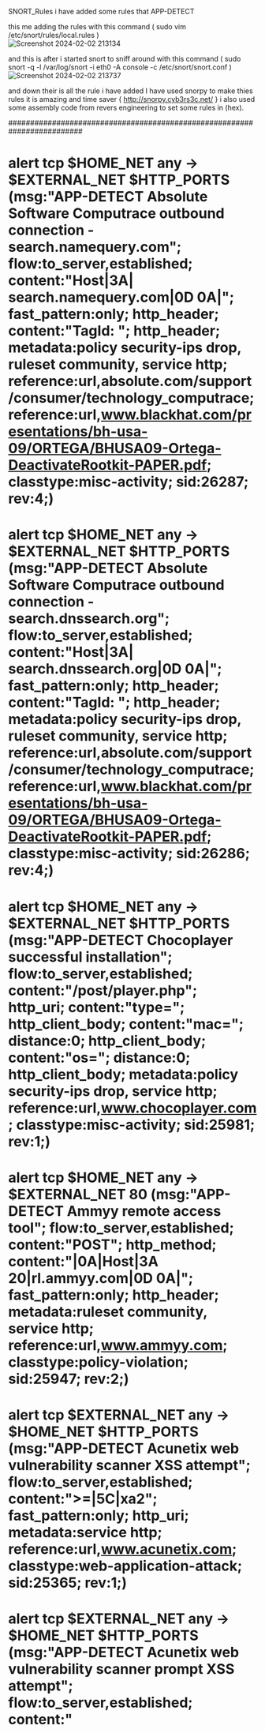 SNORT_Rules
i have added some rules that APP-DETECT

this me adding the rules 
with this command ( sudo vim /etc/snort/rules/local.rules )  
![Screenshot 2024-02-02 213134](https://github.com/Drakjowolfx/SNORT_Rules/assets/141784766/26265c6b-c96d-4097-a2ad-cd3458479757)


and this is after i started snort to sniff around
with this command ( sudo snort -q -l /var/log/snort -i eth0 -A console -c /etc/snort/snort.conf ) 
![Screenshot 2024-02-02 213737](https://github.com/Drakjowolfx/SNORT_Rules/assets/141784766/569c2ca1-96ea-49d9-a940-c0058c21567a)

and down their is all the rule i have added 
I have used snorpy to make thies rules it is amazing and time saver 
{ http://snorpy.cyb3rs3c.net/ }
i also used some assembly code from revers engineering to set some rules 
in (hex).

#########################################################################
# alert tcp $HOME_NET any -> $EXTERNAL_NET $HTTP_PORTS (msg:"APP-DETECT Absolute Software Computrace outbound connection - search.namequery.com"; flow:to_server,established; content:"Host|3A| search.namequery.com|0D 0A|"; fast_pattern:only; http_header; content:"TagId: "; http_header; metadata:policy security-ips drop, ruleset community, service http; reference:url,absolute.com/support/consumer/technology_computrace; reference:url,www.blackhat.com/presentations/bh-usa-09/ORTEGA/BHUSA09-Ortega-DeactivateRootkit-PAPER.pdf; classtype:misc-activity; sid:26287; rev:4;)
# alert tcp $HOME_NET any -> $EXTERNAL_NET $HTTP_PORTS (msg:"APP-DETECT Absolute Software Computrace outbound connection - search.dnssearch.org"; flow:to_server,established; content:"Host|3A| search.dnssearch.org|0D 0A|"; fast_pattern:only; http_header; content:"TagId: "; http_header; metadata:policy security-ips drop, ruleset community, service http; reference:url,absolute.com/support/consumer/technology_computrace; reference:url,www.blackhat.com/presentations/bh-usa-09/ORTEGA/BHUSA09-Ortega-DeactivateRootkit-PAPER.pdf; classtype:misc-activity; sid:26286; rev:4;)
# alert tcp $HOME_NET any -> $EXTERNAL_NET $HTTP_PORTS (msg:"APP-DETECT Chocoplayer successful installation"; flow:to_server,established; content:"/post/player.php"; http_uri; content:"type="; http_client_body; content:"mac="; distance:0; http_client_body; content:"os="; distance:0; http_client_body; metadata:policy security-ips drop, service http; reference:url,www.chocoplayer.com; classtype:misc-activity; sid:25981; rev:1;)
# alert tcp $HOME_NET any -> $EXTERNAL_NET 80 (msg:"APP-DETECT Ammyy remote access tool"; flow:to_server,established; content:"POST"; http_method; content:"|0A|Host|3A 20|rl.ammyy.com|0D 0A|"; fast_pattern:only; http_header; metadata:ruleset community, service http; reference:url,www.ammyy.com; classtype:policy-violation; sid:25947; rev:2;)
# alert tcp $EXTERNAL_NET any -> $HOME_NET $HTTP_PORTS (msg:"APP-DETECT Acunetix web vulnerability scanner XSS attempt"; flow:to_server,established; content:">=|5C|xa2"; fast_pattern:only; http_uri; metadata:service http; reference:url,www.acunetix.com; classtype:web-application-attack; sid:25365; rev:1;)
# alert tcp $EXTERNAL_NET any -> $HOME_NET $HTTP_PORTS (msg:"APP-DETECT Acunetix web vulnerability scanner prompt XSS attempt"; flow:to_server,established; content:"<ScRiPt>prompt("; fast_pattern:only; http_uri; metadata:service http; reference:url,www.acunetix.com; classtype:web-application-attack; sid:25364; rev:1;)
# alert tcp $EXTERNAL_NET any -> $HOME_NET $HTTP_PORTS (msg:"APP-DETECT Acunetix web vulnerability scanner URI injection attempt"; flow:to_server,established; content:"http:/www.acunetix.com"; fast_pattern:only; http_uri; content:"Acunetix-"; nocase; http_header; metadata:service http; reference:url,www.acunetix.com; classtype:web-application-attack; sid:25363; rev:2;)
# alert tcp $EXTERNAL_NET any -> $HOME_NET $HTTP_PORTS (msg:"APP-DETECT Acunetix web vulnerability scanner base64 XSS attempt"; flow:to_server,established; content:"PHNjcmlwdD"; fast_pattern:only; http_uri; metadata:service http; reference:url,www.acunetix.com; classtype:web-application-attack; sid:25362; rev:1;)
# alert tcp $EXTERNAL_NET any -> $HOME_NET $HTTP_PORTS (msg:"APP-DETECT Acunetix web vulnerability scanner RFI attempt"; flow:to_server,established; content:"src=/testasp.vulnweb.com/"; fast_pattern:only; http_uri; metadata:service http; reference:url,www.acunetix.com; classtype:web-application-attack; sid:25361; rev:1;)
# alert tcp $EXTERNAL_NET any -> $HOME_NET $HTTP_PORTS (msg:"APP-DETECT Acunetix web vulnerability scanner authentication attempt"; flow:to_server,established; content:"password=g00dPa$$w0rD"; fast_pattern:only; http_uri; metadata:service http; reference:url,www.acunetix.com; classtype:web-application-attack; sid:25360; rev:1;)
# alert tcp $EXTERNAL_NET any -> $HOME_NET $HTTP_PORTS (msg:"APP-DETECT Acunetix web vulnerability scanner probe attempt"; flow:to_server,established; content:"/acunetix-wvs-test-for-some-inexistent-file"; fast_pattern:only; http_uri; metadata:service http; reference:url,www.acunetix.com; classtype:web-application-attack; sid:25359; rev:1;)
alert tcp $EXTERNAL_NET any -> $HOME_NET $HTTP_PORTS (msg:"APP-DETECT Acunetix web vulnerability scan attempt"; flow:to_server,established; flowbits:set,acunetix-scan; content:"Acunetix-"; fast_pattern:only; http_header; metadata:service http; reference:url,www.acunetix.com; classtype:web-application-attack; sid:25358; rev:3;)
# alert tcp $EXTERNAL_NET 443 -> $HOME_NET any (msg:"APP-DETECT Apple Messages service server request attempt"; flow:to_client,established; ssl_state:server_hello; content:"|2A|.ess.apple.com"; fast_pattern:only; metadata:service http; reference:url,www.apple.com/osx/apps/all.html#messages; classtype:policy-violation; sid:25083; rev:2;)
# alert tcp $EXTERNAL_NET 443 -> $HOME_NET any (msg:"APP-DETECT Apple Messages client side certificate request attempt"; flow:to_client,established; ssl_state:server_hello; content:"albert.apple.com"; fast_pattern:only; metadata:service http; reference:url,www.apple.com/osx/apps/all.html#messages; classtype:policy-violation; sid:25082; rev:2;)
# alert udp $HOME_NET any -> any 53 (msg:"APP-DETECT Apple Messages courier.push.apple.com DNS TXT request attempt"; flow:to_server; byte_test:1,!&,0xF8,2; content:"|07|courier|04|push|05|apple|03|com|00|"; fast_pattern:only; metadata:service dns; reference:url,www.apple.com/osx/apps/all.html#messages; classtype:policy-violation; sid:25081; rev:1;)
# alert udp $HOME_NET any -> any 53 (msg:"APP-DETECT Apple Messages push.apple.com DNS TXT request attempt"; flow:to_server; byte_test:1,!&,0xF8,2; content:"|04|push|05|apple|03|com|00 00 10 00 01|"; fast_pattern:only; metadata:service dns; reference:url,www.apple.com/osx/apps/all.html#messages; classtype:policy-violation; sid:25080; rev:1;)
# alert tcp $EXTERNAL_NET $FILE_DATA_PORTS -> $HOME_NET any (msg:"APP-DETECT Steam game URI handler"; flow:to_client,established; file_data; content:"steam|3A 2F 2F|"; fast_pattern:only; metadata:policy security-ips drop, service ftp-data, service http, service imap, service pop3; reference:url,revuln.com/files/ReVuln_Steam_Browser_Protocol_Insecurity.pdf; reference:url,steamcommunity.com; classtype:policy-violation; sid:24397; rev:3;)
# alert udp $HOME_NET any -> $EXTERNAL_NET any (msg:"APP-DETECT Teamviewer remote connection attempt"; flow:to_client; content:"|00 00 00 00 00 00 00 00|"; depth:8; content:"|00 17 24 47 50 00|"; within:6; distance:2; replace:"|00 00 00 00 00 00|"; metadata:service teamview; reference:url,en.wikipedia.org/wiki/TeamViewer; classtype:policy-violation; sid:24098; rev:2;)
# alert tcp $HOME_NET any -> $EXTERNAL_NET any (msg:"APP-DETECT Teamviewer remote connection attempt"; flow:to_server,established; content:"|11 30 39|"; depth:3; replace:"|00 00 00|"; metadata:service teamview; reference:url,en.wikipedia.org/wiki/TeamViewer; classtype:policy-violation; sid:24097; rev:1;)
# alert tcp $HOME_NET any -> $EXTERNAL_NET any (msg:"APP-DETECT Teamviewer remote connection attempt"; flow:to_client,established; content:"|11 30 39|"; depth:3; replace:"|00 00 00|"; metadata:service teamview; reference:url,en.wikipedia.org/wiki/TeamViewer; classtype:policy-violation; sid:24096; rev:1;)
# alert tcp $EXTERNAL_NET $FILE_DATA_PORTS -> $HOME_NET any (msg:"APP-DETECT Teamviewer installer download attempt"; flow:to_client,established; flowbits:isset,file.exe; content:"T|00|e|00|a|00|m|00|V|00|i|00|e|00|w|00|e|00|r"; content:"www.teamviewer.com"; fast_pattern:only; metadata:service ftp-data, service http, service imap, service pop3; reference:url,en.wikipedia.org/wiki/TeamViewer; classtype:policy-violation; sid:24095; rev:2;)
# alert udp $HOME_NET any -> $EXTERNAL_NET 53 (msg:"APP-DETECT Teamviewer control server ping"; flow:to_server; content:"teamviewer"; fast_pattern:only; metadata:service dns; reference:url,en.wikipedia.org/wiki/TeamViewer; classtype:policy-violation; sid:24094; rev:1;)
# alert tcp $EXTERNAL_NET $HTTP_PORTS -> $HOME_NET any (msg:"APP-DETECT Amazon Kindle chrome-scriptable-plugin attempt"; flow:to_client,established; flowbits:isset,kindle.request; content:"application/kindle-chrome-scriptable-plugin"; fast_pattern:only; metadata:service http; reference:url,www.mobileread.com/forums/showthread.php?t=175368; classtype:policy-violation; sid:23617; rev:2;)
# alert tcp $HOME_NET any -> $EXTERNAL_NET $HTTP_PORTS (msg:"APP-DETECT Amazon Kindle 3.0 User-Agent string requested"; flow:to_server,established; content:"Kindle/3.0+"; fast_pattern:only; http_header; pcre:"/^User-Agent\x3A[^\r\n]+Kindle\x2F3\x2E0\x2B/Hsmi"; flowbits:set,kindle.request; flowbits:noalert; metadata:service http; classtype:misc-activity; sid:23616; rev:4;)
# alert icmp $HOME_NET any -> $EXTERNAL_NET any (msg:"APP-DETECT ptunnel icmp proxy"; itype:8; content:"|D5 20 08 80|"; depth:4; reference:url,www.cs.uit.no/~daniels/PingTunnel/; classtype:policy-violation; sid:21853; rev:2;)
# alert tcp $HOME_NET any -> $EXTERNAL_NET $HTTP_PORTS (msg:"APP-DETECT User-Agent known user agent - GetRight"; flow:to_server,established; content:"User-Agent|3A| GetRight"; fast_pattern:only; http_header; metadata:policy security-ips drop, service http; reference:url,www.virustotal.com/file/D96B3F575AEFE5E1560BC6B89069C9DE04784DAD449CC7B2F2CE3786CAB99861/analysis/; classtype:trojan-activity; sid:21488; rev:4;)
# alert tcp $EXTERNAL_NET any -> $HOME_NET 24800 (msg:"APP-DETECT Synergy network kvm usage detected"; flow:established; content:"Synergy"; depth:7; offset:4; nocase; flowbits:set,synergy; reference:url,synergy-foss.org; classtype:attempted-admin; sid:21332; rev:2;)
# alert tcp $HOME_NET any -> $EXTERNAL_NET any (msg:"APP-DETECT Thunder p2p application activity detection"; flow:to_server,established; content:"GET"; nocase; http_method; content:"thunder"; nocase; http_uri; content:"sandai"; nocase; http_header; metadata:service http; reference:url,en.wikipedia.org/wiki/Xunlei; classtype:policy-violation; sid:21172; rev:3;)
# alert tcp $HOME_NET any -> $EXTERNAL_NET any (msg:"APP-DETECT Thunder p2p application activity detection"; flow:to_server,established; content:"GET"; nocase; http_method; content:"thunder"; nocase; http_uri; content:"xunlei"; nocase; http_header; metadata:service http; reference:url,en.wikipedia.org/wiki/Xunlei; classtype:policy-violation; sid:21171; rev:3;)
# alert tcp $EXTERNAL_NET any -> $HOME_NET 1978 (msg:"APP-DETECT Apple OSX Remote Mouse usage"; flow:to_server,established; content:"mos "; fast_pattern:only; pcre:"/mos\s{2}\dm\s\d/"; reference:url,pastebin.com/F81NCiYE; classtype:policy-violation; sid:20443; rev:2;)
# alert tcp $EXTERNAL_NET 443 -> $HOME_NET any (msg:"APP-DETECT Dropbox desktop software in use"; flow:to_client,established; content:"|30 14 06 03 55 04 03 14 0D 2A|.dropbox.com"; nocase; classtype:policy-violation; sid:18609; rev:5;)
# alert tcp $HOME_NET any -> $EXTERNAL_NET $HTTP_PORTS (msg:"APP-DETECT Dropbox desktop software in use"; flow:to_server,established; content:"/subscribe?host_int="; nocase; http_uri; content:"dropbox.com"; nocase; http_header; metadata:service http; classtype:policy-violation; sid:18608; rev:6;)
# alert udp $EXTERNAL_NET any -> $HOME_NET 17185 (msg:"APP-DETECT VxWorks remote debugging agent login attempt"; content:"|00 00 00 00 00 00 00 02 55 55 55 55 00 00 00 01 00 00 00 01|"; depth:20; offset:4; metadata:policy security-ips drop; reference:cve,2010-2965; reference:url,blog.metasploit.com/2010/08/vxworks-vulnerabilities.html; reference:url,www.kb.cert.org/vuls/id/362332; classtype:protocol-command-decode; sid:17110; rev:3;)
# alert tcp $HOME_NET 22 -> $EXTERNAL_NET any (msg:"APP-DETECT Tandberg VCS SSH default key"; flow:to_client,established; content:"|BF E2 52 B5 9A 23 8F E9 FE 10 49 C4 36 BD 31 85 D6 7E 41 C9 15 42 F1 01|"; fast_pattern:only; metadata:policy security-ips drop; reference:cve,2009-4510; reference:url,www.tandberg.com/video-conferencing-network-infrastructure/video-communication-server.jsp; reference:url,www.vsecurity.com/resources/advisory/20100409-1/; classtype:misc-activity; sid:16680; rev:7;)
# alert tcp $EXTERNAL_NET 443 -> $HOME_NET any (msg:"APP-DETECT Nintendo Wii SSL Server Hello"; flow:to_client,established; ssl_state:server_hello; content:"Nintendo of America Inc"; fast_pattern:only; content:"noa.nintendo.com"; classtype:policy-violation; sid:15185; rev:4;)
# alert udp $HOME_NET 5353 -> 224.0.0.251 5353 (msg:"APP-DETECT Apple iTunes server multicast DNS response"; content:"Library|05|_daap|04|_tcp|05|local"; fast_pattern:only; content:"|00|!"; depth:2; offset:1; content:"|0E|i"; depth:2; offset:12; nocase; reference:url,www.apple.com/itunes/; reference:url,www.multicastdns.org; classtype:misc-activity; sid:13900; rev:6;)
# alert tcp $HOME_NET any -> any 3689 (msg:"APP-DETECT Apple iTunes client login attempt"; flow:to_server,established; flowbits:isset,itunes.serverinfo.request; content:"/login"; depth:6; offset:4; nocase; reference:url,www.apple.com/itunes/; classtype:misc-activity; sid:13899; rev:7;)
# alert tcp $HOME_NET any -> any 3689 (msg:"APP-DETECT Apple iTunes client request for server info"; flow:to_server,established; content:"/server-info"; flowbits:set,itunes.serverinfo.request; flowbits:noalert; reference:url,www.apple.com/itunes/; classtype:misc-activity; sid:13898; rev:7;)
# alert tcp $EXTERNAL_NET !22 -> $HOME_NET any (msg:"APP-DETECT SSH server detected on non-standard port"; flow:to_client,established; content:"SSH-"; depth:4; nocase; pcre:"/^SSH-[12]\.\d+/smi"; reference:url,www.ietf.org/rfc/rfc4251.txt; classtype:protocol-command-decode; sid:13586; rev:4;)
# alert tcp $HOME_NET 21 -> $EXTERNAL_NET any (msg:"APP-DETECT failed FTP login attempt"; flow:to_client,established; content:"530 "; depth:4; metadata:policy security-ips alert, service ftp; reference:url,www.ietf.org/rfc/rfc0959.txt; classtype:misc-activity; sid:13360; rev:6;)
# alert tcp $HOME_NET 143 -> $EXTERNAL_NET any (msg:"APP-DETECT failed IMAP login attempt - invalid username/password"; flow:to_client,established; content:"NO LOGIN"; fast_pattern:only; pcre:"/^\s*\w+\s+NO LOGIN/smi"; metadata:policy security-ips alert, service imap; reference:url,www.ietf.org/rfc/rfc3501.txt; classtype:misc-activity; sid:13359; rev:7;)
# alert tcp $HOME_NET any -> $EXTERNAL_NET $HTTP_PORTS (msg:"APP-DETECT Google Desktop activity"; flow:to_server,established; content:"User-Agent|3A|"; nocase; http_header; content:"Google"; nocase; http_header; content:"Desktop"; nocase; http_header; pcre:"/User-Agent\x3A[^\n\r]+Google[^\n\r]+Desktop/smiH"; metadata:service http; classtype:policy-violation; sid:7861; rev:6;)
# alert tcp $HOME_NET any -> $EXTERNAL_NET [80,443,8200] (msg:"APP-DETECT GoToMyPC remote control attempt"; flow:to_server,established; content:"jedi"; nocase; content:"request="; distance:0; nocase; content:"jedi="; distance:0; nocase; reference:url,www.gotomypc.com/remote_access/pc_remote_access; classtype:policy-violation; sid:7034; rev:5;)
# alert tcp $HOME_NET any -> $EXTERNAL_NET [80,443,8200] (msg:"APP-DETECT GoToMyPC local service running"; flow:to_server,established; content:"jedi request"; fast_pattern:only; reference:url,www.gotomypc.com/remote_access/pc_remote_access; classtype:policy-violation; sid:7033; rev:6;)
# alert tcp $HOME_NET any -> $EXTERNAL_NET 8200 (msg:"APP-DETECT GoToMyPC startup"; flow:to_server,established; content:"ercbroker.servlets.PingServlet"; nocase; reference:url,www.gotomypc.com/howItWorks.tmpl; classtype:policy-violation; sid:7032; rev:3;)
# alert udp $HOME_NET any -> $EXTERNAL_NET 5060 (msg:"APP-DETECT Gizmo register VOIP state"; content:"INVITE sip|3A|"; nocase; content:"User-Agent|3A|"; nocase; content:"Gizmo"; fast_pattern:only; pcre:"/^User-Agent\x3A[^\n\r]+Gizmo/smi"; reference:url,www.gizmoproject.com; classtype:policy-violation; sid:6407; rev:4;)
# alert tcp $HOME_NET any -> $EXTERNAL_NET $HTTP_PORTS (msg:"APP-DETECT Kontiki runtime detection"; flow:to_server,established; content:"User-Agent|3A| Kontiki Client"; fast_pattern:only; http_header; metadata:policy security-ips alert, service http; reference:url,www.extremetech.com/article2/0,3973,365073,00.asp; classtype:policy-violation; sid:5797; rev:18;)
# alert tcp $EXTERNAL_NET any -> $HOME_NET 3389 (msg:"APP-DETECT remote desktop protocol attempted administrator connection request"; flow:to_server,established; content:"|E0|"; depth:1; offset:5; content:"mstshash=Administr"; distance:0; nocase; reference:bugtraq,14259; reference:cve,2005-1218; reference:url,technet.microsoft.com/en-us/security/bulletin/MS05-041; classtype:misc-activity; sid:4060; rev:8;)
# alert udp any any -> 255.255.255.255 23945 (msg:"APP-DETECT Data Rescue IDA Pro startup license check attempt"; flow:to_server; dsize:40; content:"IDA|00 01 00 00 00|"; depth:8; classtype:policy-violation; sid:3628; rev:7;)
# alert tcp $EXTERNAL_NET any -> $HOME_NET 3632 (msg:"APP-DETECT distccd remote command execution attempt"; flow:to_server,established; content:"DIST00000001"; depth:12; nocase; metadata:ruleset community; reference:url,distcc.samba.org/security.html; classtype:policy-violation; sid:3061; rev:5;)
# alert udp $EXTERNAL_NET any -> $HOME_NET 5632 (msg:"APP-DETECT PCAnywhere server response"; content:"ST"; depth:2; metadata:ruleset community; classtype:misc-activity; sid:566; rev:10;)
# alert tcp $EXTERNAL_NET any -> $HOME_NET any (msg:"APP-DETECT VNC server response"; flow:established; content:"RFB 0"; depth:5; content:".0"; depth:2; offset:7; metadata:ruleset community; classtype:misc-activity; sid:560; rev:9;)
# alert tcp $HOME_NET any -> $EXTERNAL_NET any (msg:"APP-DETECT psyBNC access"; flow:to_client,established; content:"Welcome!psyBNC@lam3rz.de"; fast_pattern:only; metadata:ruleset community; classtype:bad-unknown; sid:493; rev:11;)
# alert udp $EXTERNAL_NET 53 -> $HOME_NET any (msg:"APP-DETECT iodine dns tunnelling handshake server ACK"; flow:to_client; byte_test:1,&,0x80,2; content:"|00 01 00 01 00|"; depth:5; offset:4; content:"v"; within:1; distance:4; content:"VACK"; within:200; fast_pattern; metadata:service dns; reference:url,code.kryo.se/iodine/README.html; classtype:policy-violation; sid:27046; rev:2;)
# alert udp $HOME_NET any -> any 53 (msg:"APP-DETECT OzymanDNS outbound down attempt"; flow:to_server; content:"|01 00 00 01 00 00 00 00 00 00|"; depth:10; offset:2; content:"id-"; distance:6; fast_pattern; content:"down"; within:10; distance:2; detection_filter:track by_dst, count 8, seconds 1; metadata:impact_flag red, service dns; reference:url,dankaminsky.com/2004/07/29/51/; classtype:policy-violation; sid:27541; rev:2;)
# alert udp $HOME_NET any -> any 53 (msg:"APP-DETECT OzymanDNS outbound up attempt"; flow:to_server; content:"|01 00 00 01 00 00 00 00 00 00|"; depth:10; offset:2; content:"-0"; distance:6; content:"id-"; within:3; distance:1; fast_pattern; content:"up"; within:8; detection_filter:track by_src, count 18, seconds 1; metadata:impact_flag red, service dns; reference:url,dankaminsky.com/2004/07/29/51/; classtype:policy-violation; sid:27540; rev:2;)
# alert udp $EXTERNAL_NET 53 -> $HOME_NET any (msg:"APP-DETECT TCP over DNS response attempt"; flow:to_client; content:"|C0 0C 00 10 00 01 00 00 00 1E|"; content:!"|00 00 02 00 01|"; distance:0; detection_filter:track by_dst, count 8, seconds 1; pcre:"/[\x5e\x7d\x7b\x21\x5b\x5d\x5f\x60\x24\x25\x2a\x3c\x3e\x23\x3a\x3f\x2b\x7c]{2,50}?/smiR"; metadata:service dns; reference:url,analogbit.com/tcp-over-dns_howto; classtype:policy-violation; sid:27536; rev:3;)
# alert udp $HOME_NET any -> $EXTERNAL_NET 53 (msg:"APP-DETECT Heyoka outbound communication attempt"; flow:to_server; content:"|01 00 00 00 00 00 00|"; depth:7; offset:5; content:"|FF FF|"; within:2; distance:5; content:"|00 10 00 01|"; within:70; distance:10; detection_filter:track by_src, count 8, seconds 1; metadata:service dns; classtype:policy-violation; sid:27669; rev:2;)
# alert udp $HOME_NET any -> $EXTERNAL_NET 53 (msg:"APP-DETECT Heyoka initial outbound connection attempt"; flow:to_server; content:"PQRSTUVWXYZ|5B 5C 5D 5E 5F A0 A1 A2 A3 A4 A5 A6 A7 A8 A9 AA|"; fast_pattern:only; metadata:service dns; classtype:policy-violation; sid:27668; rev:2;)
# alert udp $HOME_NET any -> $EXTERNAL_NET 53 (msg:"APP-DETECT NSTX DNS tunnel outbound connection attempt"; flow:to_server; content:"|01 00 00 00 00 00 00|"; depth:7; offset:5; content:"cT"; within:2; distance:1; fast_pattern; content:"|00 10 00 01|"; within:80; distance:10; detection_filter:track by_src, count 9, seconds 1; metadata:service dns; classtype:policy-violation; sid:27700; rev:1;)
# alert tcp $HOME_NET any -> $EXTERNAL_NET $FILE_DATA_PORTS (msg:"APP-DETECT Splashtop personal download attempt"; flow:to_server,established; content:"GET"; http_method; content:"/Splashtop_Personal_"; nocase; http_uri; content:".exe"; within:20; distance:3; nocase; http_uri; reference:url,en.wikipedia.org/wiki/Splashtop; classtype:policy-violation; sid:27934; rev:1;)
# alert tcp $HOME_NET any -> $EXTERNAL_NET $FILE_DATA_PORTS (msg:"APP-DETECT Splashtop streamer download attempt"; flow:to_server,established; content:"GET"; http_method; content:"/Splashtop_Streamer_"; nocase; http_uri; content:".exe"; within:20; distance:3; nocase; http_uri; reference:url,en.wikipedia.org/wiki/Splashtop; classtype:policy-violation; sid:27933; rev:1;)
# alert udp $HOME_NET any -> any 53 (msg:"APP-DETECT DNS request for Splashtop domain devicevm.com"; flow:to_server; byte_test:1,!&,0xF8,2; content:"|08|devicevm|03|com|00|"; fast_pattern:only; metadata:service dns; reference:url,en.wikipedia.org/wiki/Splashtop; classtype:misc-activity; sid:27932; rev:1;)
# alert udp $HOME_NET any -> any 53 (msg:"APP-DETECT DNS request for Splashtop domain splashtop.net"; flow:to_server; byte_test:1,!&,0xF8,2; content:"|09|splashtop|03|net|00|"; fast_pattern:only; metadata:service dns; reference:url,en.wikipedia.org/wiki/Splashtop; classtype:misc-activity; sid:27931; rev:1;)
# alert udp $HOME_NET any -> any 53 (msg:"APP-DETECT DNS request for Splashtop domain splashtop.com"; flow:to_server; byte_test:1,!&,0xF8,2; content:"|09|splashtop|03|com|00|"; fast_pattern:only; metadata:service dns; reference:url,en.wikipedia.org/wiki/Splashtop; classtype:misc-activity; sid:27930; rev:1;)
# alert tcp $HOME_NET [1024:] -> $EXTERNAL_NET [6783,6784,6785] (msg:"APP-DETECT Splashtop communication attempt"; flow:stateless; content:"|17 03 00 00 20|"; depth:5; detection_filter:track by_dst, count 75, seconds 1; reference:url,en.wikipedia.org/wiki/Splashtop; classtype:policy-violation; sid:27929; rev:2;)
# alert tcp $EXTERNAL_NET [6783,6784,6785] -> $HOME_NET [1024:65535] (msg:"APP-DETECT Splashtop connection attempt"; flow:to_client,established; content:"Splashtop Inc. Self CA"; fast_pattern:only; reference:url,en.wikipedia.org/wiki/Splashtop; classtype:policy-violation; sid:27928; rev:2;)
# alert tcp $EXTERNAL_NET any -> $HOME_NET any (msg:"APP-DETECT Splashtop inbound connection negotiation attempt"; flow:to_client,established; dsize:140; content:"|20 00 88 00 00 0C 00 84 00 00 00 00 00 05 01|"; depth:15; reference:url,en.wikipedia.org/wiki/Splashtop; classtype:policy-violation; sid:27927; rev:2;)
# alert tcp $HOME_NET any -> $EXTERNAL_NET any (msg:"APP-DETECT Splashtop Streamer certificate server connect attempt"; flow:to_server,established; content:"api.splashtop.com"; fast_pattern:only; reference:url,en.wikipedia.org/wiki/Splashtop; classtype:policy-violation; sid:27926; rev:1;)
# alert tcp $EXTERNAL_NET $FILE_DATA_PORTS -> $HOME_NET any (msg:"APP-DETECT Splashtop Personal download attempt"; flow:to_client,established; flowbits:isset,file.exe; content:"S|00|p|00|l|00|a|00|s|00|h|00|t|00|o|00|p|00 20 00|P|00|e|00|r|00|s|00|o|00|n|00|a|00|l|00|"; fast_pattern:only; metadata:service ftp-data, service http, service imap, service pop3; reference:url,en.wikipedia.org/wiki/Splashtop; classtype:policy-violation; sid:27925; rev:1;)
# alert tcp $EXTERNAL_NET $FILE_DATA_PORTS -> $HOME_NET any (msg:"APP-DETECT Splashtop Streamer download attempt"; flow:to_client,established; flowbits:isset,file.exe; content:"CreateVRootshttp://www.splashtop.com/remotecaRemoveVRootsISCHECKFORPRODUCTUPDATES"; fast_pattern:only; metadata:service ftp-data, service http, service imap, service pop3; reference:url,en.wikipedia.org/wiki/Splashtop; classtype:policy-violation; sid:27924; rev:1;)
# alert tcp $HOME_NET any -> $EXTERNAL_NET any (msg:"APP-DETECT Splashtop connection negotiation attempt"; flow:to_server,established; dsize:4; content:"|20 00 C8 00|"; depth:4; reference:url,en.wikipedia.org/wiki/Splashtop; classtype:policy-violation; sid:27923; rev:2;)
# alert tcp $HOME_NET any -> $EXTERNAL_NET $HTTP_PORTS (msg:"APP-DETECT Splashtop outbound connection attempt"; flow:to_server,established; content:"/api/fulong"; fast_pattern:only; http_uri; content:"Referer: ver="; nocase; content:"Host:"; distance:0; nocase; http_header; content:"splashtop.com"; within:20; distance:2; nocase; http_header; metadata:service http; reference:url,en.wikipedia.org/wiki/Splashtop; classtype:policy-violation; sid:27922; rev:1;)
# alert tcp $HOME_NET any -> $EXTERNAL_NET $FILE_DATA_PORTS (msg:"APP-DETECT Dynamic Internet Technology Freegate application zip download attempt"; flow:to_server,established; content:"GET"; nocase; http_method; content:"/loc/software/fg/740/fg740p.zip"; nocase; http_uri; metadata:policy security-ips drop, service ftp-data, service http, service imap, service pop3; reference:url,wikipedia.org/wiki/Freegate; classtype:misc-activity; sid:28001; rev:1;)
# alert tcp $HOME_NET any -> $EXTERNAL_NET $FILE_DATA_PORTS (msg:"APP-DETECT Dynamic Internet Technology Freegate application executable download attempt"; flow:to_server,established; content:"GET"; nocase; http_method; content:"/loc/software/fg/740/fg740p.exe"; nocase; http_uri; metadata:policy security-ips drop, service ftp-data, service http, service imap, service pop3; reference:url,wikipedia.org/wiki/Freegate; classtype:misc-activity; sid:28000; rev:1;)
# alert icmp $HOME_NET any -> $EXTERNAL_NET any (msg:"APP-DETECT Possible Dynamic Internet Technology Frontgate application PING"; icode:0; itype:8; ttl:1; content:"89|3A 3B|<=>?"; depth:8; offset:24; metadata:policy security-ips alert; reference:url,wikipedia.org/wiki/Freegate; classtype:misc-activity; sid:27999; rev:1;)
# alert udp $HOME_NET any -> any 53 (msg:"APP-DETECT DNS request for Dynamic Internet Technology domain washingtonchinareview.org"; flow:to_server; byte_test:1,!&,0xF8,2; content:"|15|washingtonchinareview|03|org|00|"; fast_pattern:only; metadata:policy security-ips drop, service dns; reference:url,wikipedia.org/wiki/Freegate; classtype:misc-activity; sid:27998; rev:1;)
# alert udp $HOME_NET any -> any 53 (msg:"APP-DETECT DNS request for Dynamic Internet Technology domain dongtaiwang.net"; flow:to_server; byte_test:1,!&,0xF8,2; content:"|0B|dongtaiwang|03|net|00|"; fast_pattern:only; metadata:policy security-ips drop, service dns; reference:url,wikipedia.org/wiki/Freegate; classtype:misc-activity; sid:27997; rev:1;)
# alert udp $HOME_NET any -> any 53 (msg:"APP-DETECT DNS request for Dynamic Internet Technology domain nbgtr.com"; flow:to_server; byte_test:1,!&,0xF8,2; content:"|05|nbgtr|03|com|00|"; fast_pattern:only; metadata:policy security-ips drop, service dns; reference:url,wikipedia.org/wiki/Freegate; classtype:misc-activity; sid:27996; rev:1;)
# alert udp $HOME_NET any -> any 53 (msg:"APP-DETECT DNS request for Dynamic Internet Technology domain ewsxz.com"; flow:to_server; byte_test:1,!&,0xF8,2; content:"|05|ewsxz|03|com|00|"; fast_pattern:only; metadata:policy security-ips drop, service dns; reference:url,wikipedia.org/wiki/Freegate; classtype:misc-activity; sid:27995; rev:1;)
# alert udp $HOME_NET any -> any 53 (msg:"APP-DETECT DNS request for Dynamic Internet Technology domain dit-inc.us"; flow:to_server; byte_test:1,!&,0xF8,2; content:"|07|dit-inc|02|us|00|"; fast_pattern:only; metadata:policy security-ips drop, service dns; reference:url,wikipedia.org/wiki/Freegate; classtype:misc-activity; sid:27994; rev:1;)
# alert udp $HOME_NET any -> any 53 (msg:"APP-DETECT DNS request for Dynamic Internet Technology domain xcder.com"; flow:to_server; byte_test:1,!&,0xF8,2; content:"|05|xcder|03|com|00|"; fast_pattern:only; metadata:policy security-ips drop, service dns; reference:url,wikipedia.org/wiki/Freegate; classtype:misc-activity; sid:27993; rev:1;)
# alert udp $EXTERNAL_NET 53 -> $HOME_NET any (msg:"APP-DETECT DNS response for Dynamic Internet Technology domain ziyouforever.com"; flow:to_client; content:"|81 80|"; depth:2; offset:2; content:"|00 01 00 01 00 02 00 02|"; within:8; content:"|0C|ziyouforever"; fast_pattern:only; metadata:policy security-ips drop, service dns; reference:url,wikipedia.org/wiki/Freegate; classtype:misc-activity; sid:27992; rev:1;)
# alert udp $HOME_NET any -> any 53 (msg:"APP-DETECT DNS request for Dynamic Internet Technology domain ziyouforever.com"; flow:to_server; byte_test:1,!&,0xF8,2; content:"|0C|ziyouforever|03|com|00|"; fast_pattern:only; metadata:policy security-ips drop, service dns; reference:url,wikipedia.org/wiki/Freegate; classtype:misc-activity; sid:27991; rev:1;)
# alert udp $HOME_NET any -> any 53 (msg:"APP-DETECT DNS request for Dynamic Internet Technology domain umikl.com"; flow:to_server; byte_test:1,!&,0xF8,2; content:"|05|umikl|03|com|00|"; fast_pattern:only; metadata:policy security-ips drop, service dns; reference:url,wikipedia.org/wiki/Freegate; classtype:misc-activity; sid:27990; rev:1;)
# alert udp $HOME_NET any -> any 53 (msg:"APP-DETECT DNS request for Dynamic Internet Technology domain mjuyh.com"; flow:to_server; byte_test:1,!&,0xF8,2; content:"|05|mjuyh|03|com|00|"; fast_pattern:only; metadata:policy security-ips drop, service dns; reference:url,wikipedia.org/wiki/Freegate; classtype:misc-activity; sid:27989; rev:1;)
# alert udp $HOME_NET any -> any 53 (msg:"APP-DETECT DNS request for Dynamic Internet Technology domain dongtaiwang.com"; flow:to_server; byte_test:1,!&,0xF8,2; content:"|0B|dongtaiwang|03|com|00|"; fast_pattern:only; metadata:policy security-ips drop, service dns; reference:url,wikipedia.org/wiki/Freegate; classtype:misc-activity; sid:27988; rev:1;)
# alert udp $HOME_NET any -> any 53 (msg:"APP-DETECT DNS request for Dynamic Internet Technology domain vfrtg.com"; flow:to_server; byte_test:1,!&,0xF8,2; content:"|05|vfrtg|03|com|00|"; fast_pattern:only; metadata:policy security-ips drop, service dns; reference:url,wikipedia.org/wiki/Freegate; classtype:misc-activity; sid:27987; rev:1;)
# alert udp $HOME_NET any -> any 53 (msg:"APP-DETECT DNS request for Dynamic Internet Technology domain rfvcd.com"; flow:to_server; byte_test:1,!&,0xF8,2; content:"|05|rfvcd|03|com|00|"; fast_pattern:only; metadata:policy security-ips drop, service dns; reference:url,wikipedia.org/wiki/Freegate; classtype:misc-activity; sid:27986; rev:1;)
# alert udp $HOME_NET any -> any 53 (msg:"APP-DETECT DNS request for Dynamic Internet Technology domain hjuyv.com"; flow:to_server; byte_test:1,!&,0xF8,2; content:"|05|hjuyv|03|com|00|"; fast_pattern:only; metadata:policy security-ips drop, service dns; reference:url,wikipedia.org/wiki/Freegate; classtype:misc-activity; sid:27985; rev:1;)
# alert udp $HOME_NET any -> any 53 (msg:"APP-DETECT DNS request for Dynamic Internet Technology domain dfgvx.com"; flow:to_server; byte_test:1,!&,0xF8,2; content:"|05|dfgvx|03|com|00|"; fast_pattern:only; metadata:policy security-ips drop, service dns; reference:url,wikipedia.org/wiki/Freegate; classtype:misc-activity; sid:27984; rev:1;)
# alert tcp $EXTERNAL_NET $FILE_DATA_PORTS -> $HOME_NET any (msg:"APP-DETECT Dynamic Internet Technology Freegate application zip download attempt"; flow:to_client,established; file_data; flowbits:isset,file.zip; content:"|00 15 00|fg740p.exe"; fast_pattern:only; metadata:policy security-ips drop, service ftp-data, service http, service imap, service pop3; reference:url,wikipedia.org/wiki/Freegate; classtype:misc-activity; sid:27983; rev:1;)
# alert tcp $EXTERNAL_NET $FILE_DATA_PORTS -> $HOME_NET any (msg:"APP-DETECT Dynamic Internet Technology Freegate application executable download attempt"; flow:to_client,established; file_data; flowbits:isset,file.exe; content:"D|00|y|00|n|00|a|00|m|00|i|00|c|00 20 00|I|00|n|00|t|00|e|00|r|00|n|00|e|00|t|00 20 00|T|00|e|00|c|00|h|00|n|00|o|00|l|00|o|00|g|00|y|00 2C 00 20 00|I|00|n|00|c"; fast_pattern:only; metadata:policy security-ips drop, service ftp-data, service http, service imap, service pop3; reference:url,wikipedia.org/wiki/Freegate; classtype:misc-activity; sid:27982; rev:1;)
# alert tcp $EXTERNAL_NET any -> $HOME_NET $HTTP_PORTS (msg:"APP-DETECT 360.cn SafeGuard local HTTP management console access attempt"; flow:to_server,established; content:"/login.php?refer=%2F"; fast_pattern:only; http_uri; metadata:impact_flag red, policy security-ips drop, service http; reference:url,en.wikipedia.org/wiki/360_Safeguard; reference:url,research.zscaler.com/2011/05/is-360cn-evil.html; reference:url,www.alexa.com/siteinfo/360safe.com; reference:url,www.virustotal.com/en/domain/360safe.com/information/; classtype:trojan-activity; sid:28071; rev:1;)
# alert udp $HOME_NET any -> any 53 (msg:"APP-DETECT DNS request for potential malware SafeGuard to domain 360safe.com"; flow:to_server; byte_test:1,!&,0xF8,2; content:"|07|360safe|03|com|00|"; fast_pattern:only; metadata:impact_flag red, policy security-ips drop, service dns; reference:url,en.wikipedia.org/wiki/360_Safeguard; reference:url,research.zscaler.com/2011/05/is-360cn-evil.html; reference:url,www.alexa.com/siteinfo/360safe.com; reference:url,www.virustotal.com/en/domain/360safe.com/information/; classtype:trojan-activity; sid:28070; rev:1;)
# alert udp $HOME_NET any -> any 53 (msg:"APP-DETECT DNS request for potential malware SafeGuard to domain 360.cn"; flow:to_server; byte_test:1,!&,0xF8,2; content:"|03|360|02|cn|00|"; fast_pattern:only; metadata:impact_flag red, policy security-ips drop, service dns; reference:url,en.wikipedia.org/wiki/360_Safeguard; reference:url,research.zscaler.com/2011/05/is-360cn-evil.html; reference:url,www.alexa.com/siteinfo/360.cn; reference:url,www.virustotal.com/en/domain/360.cn/information/; classtype:trojan-activity; sid:28069; rev:1;)
# alert tcp $HOME_NET any -> $EXTERNAL_NET $HTTP_PORTS (msg:"APP-DETECT 360.cn Safeguard runtime outbound communication"; flow:to_server,established; content:"/instcomp.htm?soft="; nocase; http_uri; content:"&status="; within:11; nocase; http_uri; content:"&mid="; within:9; nocase; http_uri; pcre:"/\&status=\d{4}\&mid=\w{32}/Ui"; metadata:policy security-ips drop, service http; reference:url,en.wikipedia.org/wiki/360_Safeguard; reference:url,research.zscaler.com/2011/05/is-360cn-evil.html; reference:url,www.alexa.com/siteinfo/360.cn; reference:url,www.virustotal.com/en/domain/360.cn/information/; classtype:misc-activity; sid:28068; rev:1;)
# alert tcp $EXTERNAL_NET $HTTP_PORTS -> $HOME_NET any (msg:"APP-DETECT Bizhi Sogou Wallpaper application download schema response"; flow:to_client,established; content:"200"; http_stat_code; content:"[sogoubizhi]"; fast_pattern:only; metadata:service http; reference:url,www.virustotal.com/en/domain/bizhi.sogou.com/information/; classtype:misc-activity; sid:28246; rev:1;)
# alert tcp $HOME_NET any -> $EXTERNAL_NET $HTTP_PORTS (msg:"APP-DETECT Bizhi Sogou Wallpaper application outbound connection attempt"; flow:to_server,established; content:"User-Agent: BIZHI_"; fast_pattern:only; http_header; metadata:service http; reference:url,www.virustotal.com/en/domain/bizhi.sogou.com/information/; classtype:misc-activity; sid:28245; rev:1;)
# alert tcp $EXTERNAL_NET any -> $HOME_NET $HTTP_PORTS (msg:"APP-DETECT Foca file scanning attempt"; flow:to_server,established; content:"User-Agent|3A 20|FOCA|0D 0A|"; fast_pattern:only; http_header; metadata:service http; reference:url,www.softwarecrew.com/2011/10/foca-free-3-0-scans-your-website-for-document-based-security-leaks/; classtype:attempted-recon; sid:29354; rev:1;)
# alert tcp $HOME_NET any -> $EXTERNAL_NET $HTTP_PORTS (msg:"APP-DETECT Baidu IME runtime detection - remote sync"; flow:to_server,established; content:"/cgi-bin/getmsg.cgi"; fast_pattern:only; http_uri; content:"Referrer|3A| http|3A 2F 2F|sync|2E|ime|2E|baidu|2E|jp"; nocase; http_header; metadata:service http; reference:url,ajw.asahi.com/article/behind_news/social_affairs/AJ201312260081; classtype:attempted-recon; sid:29322; rev:1;)
# alert tcp $EXTERNAL_NET any -> $SMTP_SERVERS any (msg:"APP-DETECT Baidu IME download attempt"; flow:established,to_server; flowbits:isset,file.exe; file_data; content:"|64 3A 5C 63 79 67 77 69 6E 5C 68 6F 6D 65 5C 73 63 6D 70 66 5C 63 6F 6D 70 69 6C 65 72 5F 73 72 63 5C 68 75 61 6E 67 64 69 5F|"; fast_pattern:only; content:"|5F 77 69 6E 33 32 5C 30 5C 61 70 70 5C 67 65 6E 73 6F 66 74 5C 69 6D 65 2D 6A 70 5C 62 61 69 64 75 69 6D 65 5C 6F 75 74 5C 42 61 69 64 75 4A 50 5F 53 65 74 75 70 5F 4D 49 4E 49 2E 70 64 62|"; metadata:service smtp; reference:url,ajw.asahi.com/article/behind_news/social_affairs/AJ201312260081; classtype:policy-violation; sid:29321; rev:1;)
# alert tcp $EXTERNAL_NET $FILE_DATA_PORTS -> $HOME_NET any (msg:"APP-DETECT Baidu IME download attempt"; flow:established,to_client; flowbits:isset,file.exe; file_data; content:"|64 3A 5C 63 79 67 77 69 6E 5C 68 6F 6D 65 5C 73 63 6D 70 66 5C 63 6F 6D 70 69 6C 65 72 5F 73 72 63 5C 68 75 61 6E 67 64 69 5F|"; fast_pattern:only; content:"|5F 77 69 6E 33 32 5C 30 5C 61 70 70 5C 67 65 6E 73 6F 66 74 5C 69 6D 65 2D 6A 70 5C 62 61 69 64 75 69 6D 65 5C 6F 75 74 5C 42 61 69 64 75 4A 50 5F 53 65 74 75 70 5F 4D 49 4E 49 2E 70 64 62|"; metadata:service ftp-data, service http, service imap, service pop3; reference:url,ajw.asahi.com/article/behind_news/social_affairs/AJ201312260081; classtype:policy-violation; sid:29320; rev:1;)
# alert tcp $EXTERNAL_NET any -> $SMTP_SERVERS 25 (msg:"APP-DETECT VPN Over DNS application download attempt"; flow:to_server,established; flowbits:isset,file.zip|file.apk; file_data; content:"assets/dns160.png"; fast_pattern:only; content:"assets/dns240.png"; nocase; content:"assets/dns320.png"; within:150; nocase; content:"assets/fond-Snow-UI-Kit-2.png"; within:150; nocase; metadata:service smtp; reference:url,vpnoverdns.com; classtype:policy-violation; sid:29383; rev:2;)
# alert tcp $EXTERNAL_NET $FILE_DATA_PORTS -> $HOME_NET any (msg:"APP-DETECT VPN Over DNS application download attempt"; flow:to_client,established; flowbits:isset,file.zip|file.apk; file_data; content:"assets/dns160.png"; fast_pattern:only; content:"assets/dns240.png"; nocase; content:"assets/dns320.png"; within:150; nocase; content:"assets/fond-Snow-UI-Kit-2.png"; within:150; nocase; metadata:service ftp-data, service http, service imap, service pop3; reference:url,vpnoverdns.com; classtype:policy-violation; sid:29382; rev:2;)
# alert udp $HOME_NET any -> any 53 (msg:"APP-DETECT VPN Over DNS outbound traffic attempt"; flow:to_server; byte_test:1,!&,0xF8,2; content:"|0A|vpnoverdns|03|com|00|"; fast_pattern:only; metadata:service dns; reference:url,vpnoverdns.com; classtype:policy-violation; sid:29381; rev:1;)
# alert tcp $HOME_NET any -> $EXTERNAL_NET $HTTP_PORTS (msg:"APP-DETECT Paros proxy outbound connection attempt"; flow:to_server, established; content:"User-Agent|3A 20|"; http_header; content:"Paros"; distance:0; fast_pattern; http_header; pcre:"/User-Agent\x3a\s[^\x0d\x0a]*Paros/H"; metadata:service http; reference:url,sourceforge.net/projects/paros; classtype:policy-violation; sid:30195; rev:2;)
# alert tcp $HOME_NET any -> $EXTERNAL_NET 5279 (msg:"APP-DETECT Anyplace usage attempt"; flow:to_server,established; content:"|AA 25 00 BF A3 5C 37 A4 09 1F C4 04 3F B6 34 E9 EA 45 0B 01 6E B0 9E 53 FF 15 A1 7C A0 4E 17 62|"; fast_pattern:only; reference:url,www.anyplace-control.com; classtype:web-application-activity; sid:30254; rev:1;)
# alert tcp $HOME_NET any -> $EXTERNAL_NET 443 (msg:"APP-DETECT Anyplace proxy header detected"; flow:to_server,established; content:"HTTP/1.1 005|0D 0A|VE"; depth:16; metadata:service http; reference:url,www.anyplace-control.com; classtype:web-application-activity; sid:30253; rev:1;)
# alert tcp $HOME_NET any -> $EXTERNAL_NET $HTTP_PORTS (msg:"APP-DETECT Ufasoft bitcoin miner possible data upload"; flow:to_server,established; content:"User-Agent|3A| Ufasoft"; fast_pattern:only; http_header; metadata:ruleset community, service http; reference:url,ufasoft.com/open/bitcoin/; classtype:policy-violation; sid:26395; rev:4;)
# alert udp $HOME_NET any -> any 53 (msg:"APP-DETECT DNS request for known bitcoin domain tnseed.ppcoin.net"; flow:to_server; byte_test:1,!&,0xF8,2; content:"|06|tnseed|06|ppcoin|03|net|00|"; fast_pattern:only; metadata:service dns; classtype:policy-violation; sid:30875; rev:1;)
# alert udp $HOME_NET any -> any 53 (msg:"APP-DETECT DNS request for known bitcoin domain seed2.net.terracoin.org"; flow:to_server; byte_test:1,!&,0xF8,2; content:"|05|seed2|03|net|09|terracoin|03|org|00|"; fast_pattern:only; metadata:service dns; classtype:policy-violation; sid:30874; rev:1;)
# alert udp $HOME_NET any -> any 53 (msg:"APP-DETECT DNS request for known bitcoin domain seed1.qrkcoin.org"; flow:to_server; byte_test:1,!&,0xF8,2; content:"|05|seed1|07|qrkcoin|03|org|00|"; fast_pattern:only; metadata:service dns; classtype:policy-violation; sid:30873; rev:1;)
# alert udp $HOME_NET any -> any 53 (msg:"APP-DETECT DNS request for known bitcoin domain seed1.net.terracoin.org"; flow:to_server; byte_test:1,!&,0xF8,2; content:"|05|seed1|03|net|09|terracoin|03|org|00|"; fast_pattern:only; metadata:service dns; classtype:policy-violation; sid:30872; rev:1;)
# alert udp $HOME_NET any -> any 53 (msg:"APP-DETECT DNS request for known bitcoin domain seed1.metiscoininvest.info"; flow:to_server; byte_test:1,!&,0xF8,2; content:"|05|seed1|0F|metiscoininvest|04|info|00|"; fast_pattern:only; metadata:service dns; classtype:policy-violation; sid:30871; rev:1;)
# alert udp $HOME_NET any -> any 53 (msg:"APP-DETECT DNS request for known bitcoin domain seed.ppcoin.net"; flow:to_server; byte_test:1,!&,0xF8,2; content:"|04|seed|06|ppcoin|03|net|00|"; fast_pattern:only; metadata:service dns; classtype:policy-violation; sid:30870; rev:1;)
# alert udp $HOME_NET any -> any 53 (msg:"APP-DETECT DNS request for known bitcoin domain seed.mophides.com"; flow:to_server; byte_test:1,!&,0xF8,2; content:"|04|seed|08|mophides|03|com|00|"; fast_pattern:only; metadata:service dns; classtype:policy-violation; sid:30869; rev:1;)
# alert udp $HOME_NET any -> any 53 (msg:"APP-DETECT DNS request for known bitcoin domain seed.dogecoin.com"; flow:to_server; byte_test:1,!&,0xF8,2; content:"|04|seed|08|dogecoin|03|com|00|"; fast_pattern:only; metadata:service dns; classtype:policy-violation; sid:30868; rev:1;)
# alert udp $HOME_NET any -> any 53 (msg:"APP-DETECT DNS request for known bitcoin domain seed.dogechain.info"; flow:to_server; byte_test:1,!&,0xF8,2; content:"|04|seed|09|dogechain|04|info|00|"; fast_pattern:only; metadata:service dns; classtype:policy-violation; sid:30867; rev:1;)
# alert udp $HOME_NET any -> any 53 (msg:"APP-DETECT DNS request for known bitcoin domain seed.dglibrary.org"; flow:to_server; byte_test:1,!&,0xF8,2; content:"|04|seed|09|dglibrary|03|org|00|"; fast_pattern:only; metadata:service dns; classtype:policy-violation; sid:30866; rev:1;)
# alert udp $HOME_NET any -> any 53 (msg:"APP-DETECT DNS request for known bitcoin domain seed.bitcoinstats.com"; flow:to_server; byte_test:1,!&,0xF8,2; content:"|04|seed|0C|bitcoinstats|03|com|00|"; fast_pattern:only; metadata:service dns; classtype:policy-violation; sid:30865; rev:1;)
# alert udp $HOME_NET any -> any 53 (msg:"APP-DETECT DNS request for known bitcoin domain dvcstable02.dvcnode.org"; flow:to_server; byte_test:1,!&,0xF8,2; content:"|0B|dvcstable02|07|dvcnode|03|org|00|"; fast_pattern:only; metadata:service dns; classtype:policy-violation; sid:30864; rev:1;)
# alert udp $HOME_NET any -> any 53 (msg:"APP-DETECT DNS request for known bitcoin domain dvcstable01.dvcnode.org"; flow:to_server; byte_test:1,!&,0xF8,2; content:"|0B|dvcstable01|07|dvcnode|03|org|00|"; fast_pattern:only; metadata:service dns; classtype:policy-violation; sid:30863; rev:1;)
# alert udp $HOME_NET any -> any 53 (msg:"APP-DETECT DNS request for known bitcoin domain dnsseed.xpm.altcointech.net"; flow:to_server; byte_test:1,!&,0xF8,2; content:"|07|dnsseed|03|xpm|0B|altcointech|03|net|00|"; fast_pattern:only; metadata:service dns; classtype:policy-violation; sid:30862; rev:1;)
# alert udp $HOME_NET any -> any 53 (msg:"APP-DETECT DNS request for known bitcoin domain dnsseed.ppc.altcointech.net"; flow:to_server; byte_test:1,!&,0xF8,2; content:"|07|dnsseed|03|ppc|0B|altcointech|03|net|00|"; fast_pattern:only; metadata:service dns; classtype:policy-violation; sid:30861; rev:1;)
# alert udp $HOME_NET any -> any 53 (msg:"APP-DETECT DNS request for known bitcoin domain dnsseed.ltc.xurious.com"; flow:to_server; byte_test:1,!&,0xF8,2; content:"|07|dnsseed|03|ltc|07|xurious|03|com|00|"; fast_pattern:only; metadata:service dns; classtype:policy-violation; sid:30860; rev:1;)
# alert udp $HOME_NET any -> any 53 (msg:"APP-DETECT DNS request for known bitcoin domain dnsseed.litecointools.com"; flow:to_server; byte_test:1,!&,0xF8,2; content:"|07|dnsseed|0D|litecointools|03|com|00|"; fast_pattern:only; metadata:service dns; classtype:policy-violation; sid:30859; rev:1;)
# alert udp $HOME_NET any -> any 53 (msg:"APP-DETECT DNS request for known bitcoin domain dnsseed.litecoinpool.org"; flow:to_server; byte_test:1,!&,0xF8,2; content:"|07|dnsseed|0C|litecoinpool|03|org|00|"; fast_pattern:only; metadata:service dns; classtype:policy-violation; sid:30858; rev:1;)
# alert udp $HOME_NET any -> any 53 (msg:"APP-DETECT DNS request for known bitcoin domain dnsseed.koin-project.com"; flow:to_server; byte_test:1,!&,0xF8,2; content:"|07|dnsseed|0C|koin-project|03|com|00|"; fast_pattern:only; metadata:service dns; classtype:policy-violation; sid:30857; rev:1;)
# alert udp $HOME_NET any -> any 53 (msg:"APP-DETECT DNS request for known bitcoin domain dnsseed.feathercoin.com"; flow:to_server; byte_test:1,!&,0xF8,2; content:"|07|dnsseed|0B|feathercoin|03|com|00|"; fast_pattern:only; metadata:service dns; classtype:policy-violation; sid:30856; rev:1;)
# alert udp $HOME_NET any -> any 53 (msg:"APP-DETECT DNS request for known bitcoin domain dnsseed.fc.altcointech.net"; flow:to_server; byte_test:1,!&,0xF8,2; content:"|07|dnsseed|02|fc|0B|altcointech|03|net|00|"; fast_pattern:only; metadata:service dns; classtype:policy-violation; sid:30855; rev:1;)
# alert udp $HOME_NET any -> any 53 (msg:"APP-DETECT DNS request for known bitcoin domain dnsseed.btcltcftc.com"; flow:to_server; byte_test:1,!&,0xF8,2; content:"|07|dnsseed|09|btcltcftc|03|com|00|"; fast_pattern:only; metadata:service dns; classtype:policy-violation; sid:30854; rev:1;)
# alert udp $HOME_NET any -> any 53 (msg:"APP-DETECT DNS request for known bitcoin domain bitseed.xf2.org"; flow:to_server; byte_test:1,!&,0xF8,2; content:"|07|bitseed|03|xf2|03|org|00|"; fast_pattern:only; metadata:service dns; classtype:policy-violation; sid:30853; rev:1;)
# alert tcp $EXTERNAL_NET any -> $HOME_NET [8000,8080,8787,5005] (msg:"APP-DETECT Oracle Java debug wire protocol remote debugging attempt"; flow:to_server,established; dsize:14; content:"JDWP-Handshake"; fast_pattern:only; metadata:policy security-ips drop; reference:url,blog.ioactive.com/2014/04/hacking-java-debug-wire-protocol-or-how.html; reference:url,docs.oracle.com/javase/7/docs/technotes/guides/jpda/jdwp-spec.html; reference:url,osvdb.org/show/osvdb/96066; classtype:protocol-command-decode; sid:31302; rev:1;)
# alert tcp $HOME_NET any -> $EXTERNAL_NET 1337 (msg:"APP-DETECT Xolominer outbound connection attempt"; flow:to_server,established; content:"|22|"; depth:1; content:"|00|"; within:1; distance:34; reference:url,www.virustotal.com/en/file/41cff4db42730a6d9b2a8c69ebc94df571c35b5983824747512f23352c9d0aae/analysis/; classtype:policy-violation; sid:31532; rev:1;)
# alert tcp $HOME_NET any -> $HOME_NET any (msg:"APP-DETECT I2P UPNP query attempt"; flow:to_server, established; content:"/upnphost/udhisapi.dll?content"; fast_pattern:only; content:"User-Agent: I2P Java"; content:"Connection: close"; metadata:service http; reference:url,geti2p.net; classtype:misc-activity; sid:32866; rev:1;)
# alert udp $HOME_NET any -> any 53 (msg:"APP-DETECT I2P DNS request attempt"; flow:to_server; byte_test:1,!&,0xF8,2; content:"|02|PC|07|malware|03|com|00|"; fast_pattern:only; metadata:service dns; reference:url,geti2p.net; classtype:trojan-activity; sid:32865; rev:1;)
# alert udp $HOME_NET 137 -> $HOME_NET 137 (msg:"APP-DETECT I2P NetBIOS name resolution request attempt"; content:"FAEDCOENEBEMFHEBFCEFCOEDEPENCAAA|00|"; fast_pattern:only; metadata:service netbios-ns; reference:url,geti2p.net; classtype:misc-activity; sid:32864; rev:1;)
# alert tcp $HOME_NET any -> $EXTERNAL_NET $HTTP_PORTS (msg:"APP-DETECT Absolute Software Computrace outbound connection - search64.namequery.com"; flow:to_server,established; content:"Host|3A| search64.namequery.com|0D 0A|"; fast_pattern:only; http_header; content:"TagId: "; http_header; metadata:policy security-ips drop, ruleset community, service http; reference:url,absolute.com/support/consumer/technology_computrace; reference:url,www.blackhat.com/docs/us-14/materials/us-14-Kamlyuk-Kamluk-Computrace-Backdoor-Revisited.pdf; reference:url,www.blackhat.com/presentations/bh-usa-09/ORTEGA/BHUSA09-Ortega-DeactivateRootkit-PAPER.pdf; classtype:misc-activity; sid:32851; rev:1;)
# alert tcp $HOME_NET any -> $EXTERNAL_NET $HTTP_PORTS (msg:"APP-DETECT Absolute Software Computrace outbound connection - search2.namequery.com"; flow:to_server,established; content:"Host|3A| search2.namequery.com|0D 0A|"; fast_pattern:only; http_header; content:"TagId: "; http_header; metadata:policy security-ips drop, ruleset community, service http; reference:url,absolute.com/support/consumer/technology_computrace; reference:url,www.blackhat.com/docs/us-14/materials/us-14-Kamlyuk-Kamluk-Computrace-Backdoor-Revisited.pdf; reference:url,www.blackhat.com/presentations/bh-usa-09/ORTEGA/BHUSA09-Ortega-DeactivateRootkit-PAPER.pdf; classtype:misc-activity; sid:32850; rev:1;)
# alert tcp $HOME_NET any -> $EXTERNAL_NET $HTTP_PORTS (msg:"APP-DETECT Absolute Software Computrace outbound connection - search.us.namequery.com"; flow:to_server,established; content:"Host|3A| search.us.namequery.com|0D 0A|"; fast_pattern:only; http_header; content:"TagId: "; http_header; metadata:policy security-ips drop, ruleset community, service http; reference:url,absolute.com/support/consumer/technology_computrace; reference:url,www.blackhat.com/docs/us-14/materials/us-14-Kamlyuk-Kamluk-Computrace-Backdoor-Revisited.pdf; reference:url,www.blackhat.com/presentations/bh-usa-09/ORTEGA/BHUSA09-Ortega-DeactivateRootkit-PAPER.pdf; classtype:misc-activity; sid:32849; rev:1;)
# alert tcp $HOME_NET any -> $EXTERNAL_NET $HTTP_PORTS (msg:"APP-DETECT Absolute Software Computrace outbound connection - namequery.nettrace.co.za"; flow:to_server,established; content:"Host|3A| namequery.nettrace.co.za|0D 0A|"; fast_pattern:only; http_header; content:"TagId: "; http_header; metadata:policy security-ips drop, ruleset community, service http; reference:url,absolute.com/support/consumer/technology_computrace; reference:url,www.blackhat.com/docs/us-14/materials/us-14-Kamlyuk-Kamluk-Computrace-Backdoor-Revisited.pdf; reference:url,www.blackhat.com/presentations/bh-usa-09/ORTEGA/BHUSA09-Ortega-DeactivateRootkit-PAPER.pdf; classtype:misc-activity; sid:32848; rev:1;)
# alert tcp $HOME_NET any -> $EXTERNAL_NET $HTTP_PORTS (msg:"APP-DETECT Absolute Software Computrace outbound connection - bh.namequery.com"; flow:to_server,established; content:"Host|3A| bh.namequery.com|0D 0A|"; fast_pattern:only; http_header; content:"TagId: "; http_header; metadata:policy security-ips drop, ruleset community, service http; reference:url,absolute.com/support/consumer/technology_computrace; reference:url,www.blackhat.com/docs/us-14/materials/us-14-Kamlyuk-Kamluk-Computrace-Backdoor-Revisited.pdf; reference:url,www.blackhat.com/presentations/bh-usa-09/ORTEGA/BHUSA09-Ortega-DeactivateRootkit-PAPER.pdf; classtype:misc-activity; sid:32847; rev:1;)
# alert tcp $HOME_NET any -> $EXTERNAL_NET $HTTP_PORTS (msg:"APP-DETECT Absolute Software Computrace outbound connection - absolute.com"; flow:to_server,established; content:".absolute.com|0D 0A|"; fast_pattern:only; http_header; content:"TagId: "; http_header; pcre:"/^m\d+\.absolute\.com$/Hi"; metadata:policy security-ips drop, ruleset community, service http; reference:url,absolute.com/support/consumer/technology_computrace; reference:url,www.blackhat.com/docs/us-14/materials/us-14-Kamlyuk-Kamluk-Computrace-Backdoor-Revisited.pdf; reference:url,www.blackhat.com/presentations/bh-usa-09/ORTEGA/BHUSA09-Ortega-DeactivateRootkit-PAPER.pdf; classtype:misc-activity; sid:32846; rev:1;)
# alert tcp $HOME_NET any -> $EXTERNAL_NET $HTTP_PORTS (msg:"APP-DETECT Absolute Software Computrace outbound connection - 209.53.113.223"; flow:to_server,established; content:"Host|3A| 209.53.113.223|0D 0A|"; fast_pattern:only; http_header; content:"TagId: "; http_header; metadata:policy security-ips drop, ruleset community, service http; reference:url,absolute.com/support/consumer/technology_computrace; reference:url,www.blackhat.com/docs/us-14/materials/us-14-Kamlyuk-Kamluk-Computrace-Backdoor-Revisited.pdf; reference:url,www.blackhat.com/presentations/bh-usa-09/ORTEGA/BHUSA09-Ortega-DeactivateRootkit-PAPER.pdf; classtype:misc-activity; sid:32845; rev:1;)
# alert tcp $HOME_NET any -> $EXTERNAL_NET any (msg:"APP-DETECT I2P traffic transmission attempt"; flow:to_server,established; content:"Host:"; content:".i2p|0D 0A|"; within:100; nocase; metadata:service http; reference:url,geti2p.net; classtype:policy-violation; sid:33430; rev:1;)
